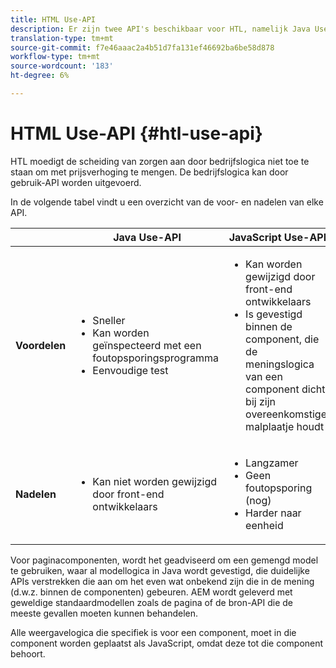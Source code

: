 ```yaml
---
title: HTML Use-API
description: Er zijn twee API's beschikbaar voor HTL, namelijk Java Use-API en Javascript Use-API
translation-type: tm+mt
source-git-commit: f7e46aaac2a4b51d7fa131ef46692ba6be58d878
workflow-type: tm+mt
source-wordcount: '183'
ht-degree: 6%

---
```



# HTML Use-API {#htl-use-api}

HTL moedigt de scheiding van zorgen aan door bedrijfslogica niet toe te staan om met prijsverhoging te mengen. De bedrijfslogica kan door gebruik-API worden uitgevoerd.

In de volgende tabel vindt u een overzicht van de voor- en nadelen van elke API.

|  | **Java Use-API** | **JavaScript Use-API** |
|--- |--- |--- |
| **Voordelen** | <ul><li>Sneller</li><li>Kan worden geïnspecteerd met een foutopsporingsprogramma</li><li>Eenvoudige test</li></ul> | <ul><li>Kan worden gewijzigd door front-end ontwikkelaars</li><li>Is gevestigd binnen de component, die de meningslogica van een component dicht bij zijn overeenkomstige malplaatje houdt</li></ul> |
| **Nadelen** | <ul><li>Kan niet worden gewijzigd door front-end ontwikkelaars</li></ul> | <ul><li>Langzamer</li><li>Geen foutopsporing (nog)</li><li>Harder naar eenheid</li></ul> |

Voor paginacomponenten, wordt het geadviseerd om een gemengd model te gebruiken, waar al modellogica in Java wordt gevestigd, die duidelijke APIs verstrekken die aan om het even wat onbekend zijn die in de mening (d.w.z. binnen de componenten) gebeuren. AEM wordt geleverd met geweldige standaardmodellen zoals de pagina of de bron-API die de meeste gevallen moeten kunnen behandelen.

Alle weergavelogica die specifiek is voor een component, moet in die component worden geplaatst als JavaScript, omdat deze tot die component behoort.
